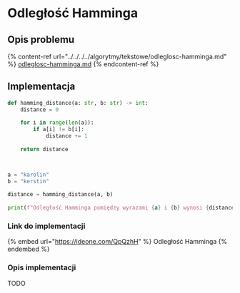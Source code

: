 # Odległość Hamminga

## Opis problemu

{% content-ref url="../../../../algorytmy/tekstowe/odleglosc-hamminga.md" %}
[odleglosc-hamminga.md](../../../../algorytmy/tekstowe/odleglosc-hamminga.md)
{% endcontent-ref %}

## Implementacja

```python
def hamming_distance(a: str, b: str) -> int:
    distance = 0
    
    for i in range(len(a)):
        if a[i] != b[i]:
            distance += 1
            
    return distance



a = "karolin"
b = "kerstin"
    
distance = hamming_distance(a, b)
    
print(f"Odległość Hamminga pomiędzy wyrazami {a} i {b} wynosi {distance}")
```

### Link do implementacji

{% embed url="https://ideone.com/QpQzhH" %}
Odległość Hamminga
{% endembed %}

### Opis implementacji

TODO

